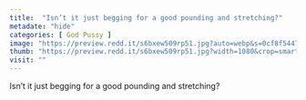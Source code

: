 ```yaml
---
title:  "Isn’t it just begging for a good pounding and stretching?"
metadate: "hide"
categories: [ God Pussy ]
image: "https://preview.redd.it/s6bxew509rp51.jpg?auto=webp&s=0cf8f5447348bb5c2a428e20d8a121c65ba9259c"
thumb: "https://preview.redd.it/s6bxew509rp51.jpg?width=1080&crop=smart&auto=webp&s=49f4b2b243062c9f933fa4158d2f89e9219dd0cd"
visit: ""
---
```

Isn’t it just begging for a good pounding and stretching?
